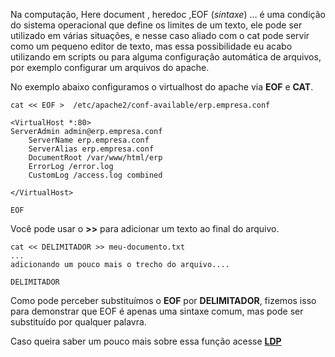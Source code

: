Na computação, Here document , heredoc ,EOF (*sintaxe*) … é uma condição do sistema operacional que define os limites de um texto, ele pode ser utilizado em várias situações, e nesse caso aliado com o cat pode servir como um pequeno editor de texto, mas essa possibilidade eu acabo utilizando em scripts ou para alguma configuração automática de arquivos, por exemplo configurar um arquivos do apache.

No exemplo abaixo configuramos o virtualhost do apache via **EOF** e **CAT**.

```
cat << EOF >  /etc/apache2/conf-available/erp.empresa.conf

<VirtualHost *:80>	
ServerAdmin admin@erp.empresa.conf
	ServerName erp.empresa.conf
	ServerAlias erp.empresa.conf
	DocumentRoot /var/www/html/erp
	ErrorLog /error.log
	CustomLog /access.log combined

</VirtualHost>

EOF
```

Você pode usar o **>>** para adicionar um texto ao final do arquivo.

```
cat << DELIMITADOR >> meu-documento.txt
...
adicionando um pouco mais o trecho do arquivo....

DELIMITADOR
```

Como pode perceber substituímos o **EOF** por **DELIMITADOR**, fizemos isso para demonstrar que EOF é apenas uma sintaxe comum, mas pode ser substituído por qualquer palavra.

Caso queira saber um pouco mais sobre essa função acesse **[LDP](http://tldp.org/LDP/abs/html/here-docs.html)**